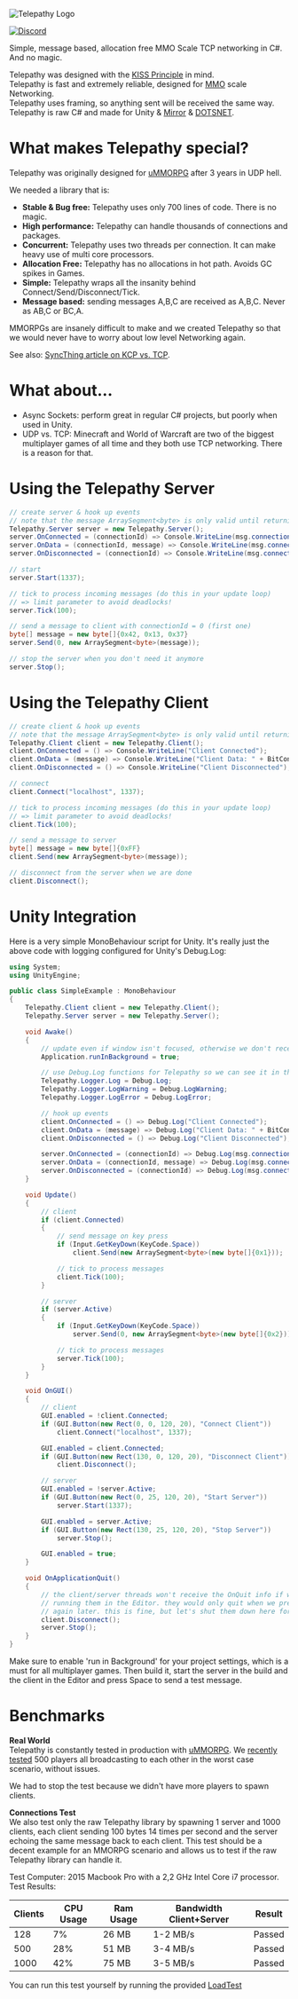 ![Telepathy Logo](https://i.imgur.com/2Dw1zx6.png)

[![Discord](https://img.shields.io/discord/343440455738064897.svg)](https://discordapp.com/invite/N9QVxbM)

Simple, message based, allocation free MMO Scale TCP networking in C#. And no magic.

Telepathy was designed with the [KISS Principle](https://en.wikipedia.org/wiki/KISS_principle) in mind.<br/>
Telepathy is fast and extremely reliable, designed for [MMO](https://www.assetstore.unity3d.com/#!/content/51212) scale Networking.<br/>
Telepathy uses framing, so anything sent will be received the same way.<br/>
Telepathy is raw C# and made for Unity & [Mirror](https://github.com/vis2k/Mirror) & [DOTSNET](https://u3d.as/YUi).<br/>

# What makes Telepathy special?
Telepathy was originally designed for [uMMORPG](https://assetstore.unity.com/packages/templates/systems/ummorpg-remastered-159401) after 3 years in UDP hell.

We needed a library that is:
* **Stable & Bug free:** Telepathy uses only 700 lines of code. There is no magic.
* **High performance:** Telepathy can handle thousands of connections and packages.
* **Concurrent:** Telepathy uses two threads per connection. It can make heavy use of multi core processors.
* **Allocation Free:** Telepathy has no allocations in hot path. Avoids GC spikes in Games.
* **Simple:** Telepathy wraps all the insanity behind Connect/Send/Disconnect/Tick.
* **Message based:** sending messages A,B,C are received as A,B,C. Never as AB,C or BC,A.

MMORPGs are insanely difficult to make and we created Telepathy so that we would never have to worry about low level Networking again.<br>

See also: [SyncThing article on KCP vs. TCP](https://forum.syncthing.net/t/connections-over-udp/9382).

# What about...
* Async Sockets: perform great in regular C# projects, but poorly when used in Unity.
* UDP vs. TCP: Minecraft and World of Warcraft are two of the biggest multiplayer games of all time and they both use TCP networking. There is a reason for that.

# Using the Telepathy Server
```C#
// create server & hook up events
// note that the message ArraySegment<byte> is only valid until returning (allocation free)
Telepathy.Server server = new Telepathy.Server();
server.OnConnected = (connectionId) => Console.WriteLine(msg.connectionId + " Connected");
server.OnData = (connectionId, message) => Console.WriteLine(msg.connectionId + " Data: " + BitConverter.ToString(message.Array, message.Offset, message.Count));
server.OnDisconnected = (connectionId) => Console.WriteLine(msg.connectionId + " Disconnected");

// start
server.Start(1337);

// tick to process incoming messages (do this in your update loop)
// => limit parameter to avoid deadlocks!
server.Tick(100);

// send a message to client with connectionId = 0 (first one)
byte[] message = new byte[]{0x42, 0x13, 0x37}
server.Send(0, new ArraySegment<byte>(message));

// stop the server when you don't need it anymore
server.Stop();
```

# Using the Telepathy Client
```C#
// create client & hook up events
// note that the message ArraySegment<byte> is only valid until returning (allocation free)
Telepathy.Client client = new Telepathy.Client();
client.OnConnected = () => Console.WriteLine("Client Connected");
client.OnData = (message) => Console.WriteLine("Client Data: " + BitConverter.ToString(message.Array, message.Offset, message.Count));
client.OnDisconnected = () => Console.WriteLine("Client Disconnected");

// connect
client.Connect("localhost", 1337);

// tick to process incoming messages (do this in your update loop)
// => limit parameter to avoid deadlocks!
client.Tick(100);

// send a message to server
byte[] message = new byte[]{0xFF}
client.Send(new ArraySegment<byte>(message));

// disconnect from the server when we are done
client.Disconnect();
```

# Unity Integration
Here is a very simple MonoBehaviour script for Unity. It's really just the above code with logging configured for Unity's Debug.Log:
```C#
using System;
using UnityEngine;

public class SimpleExample : MonoBehaviour
{
    Telepathy.Client client = new Telepathy.Client();
    Telepathy.Server server = new Telepathy.Server();

    void Awake()
    {
        // update even if window isn't focused, otherwise we don't receive.
        Application.runInBackground = true;

        // use Debug.Log functions for Telepathy so we can see it in the console
        Telepathy.Logger.Log = Debug.Log;
        Telepathy.Logger.LogWarning = Debug.LogWarning;
        Telepathy.Logger.LogError = Debug.LogError;

        // hook up events
        client.OnConnected = () => Debug.Log("Client Connected");
        client.OnData = (message) => Debug.Log("Client Data: " + BitConverter.ToString(message.Array, message.Offset, message.Count));
        client.OnDisconnected = () => Debug.Log("Client Disconnected");

        server.OnConnected = (connectionId) => Debug.Log(msg.connectionId + " Connected");
        server.OnData = (connectionId, message) => Debug.Log(msg.connectionId + " Data: " + BitConverter.ToString(message.Array, message.Offset, message.Count));
        server.OnDisconnected = (connectionId) => Debug.Log(msg.connectionId + " Disconnected");
    }

    void Update()
    {
        // client
        if (client.Connected)
        {
            // send message on key press
            if (Input.GetKeyDown(KeyCode.Space))
                client.Send(new ArraySegment<byte>(new byte[]{0x1}));

            // tick to process messages
            client.Tick(100);
        }

        // server
        if (server.Active)
        {
            if (Input.GetKeyDown(KeyCode.Space))
                server.Send(0, new ArraySegment<byte>(new byte[]{0x2}));

            // tick to process messages
            server.Tick(100);
        }
    }

    void OnGUI()
    {
        // client
        GUI.enabled = !client.Connected;
        if (GUI.Button(new Rect(0, 0, 120, 20), "Connect Client"))
            client.Connect("localhost", 1337);

        GUI.enabled = client.Connected;
        if (GUI.Button(new Rect(130, 0, 120, 20), "Disconnect Client"))
            client.Disconnect();

        // server
        GUI.enabled = !server.Active;
        if (GUI.Button(new Rect(0, 25, 120, 20), "Start Server"))
            server.Start(1337);

        GUI.enabled = server.Active;
        if (GUI.Button(new Rect(130, 25, 120, 20), "Stop Server"))
            server.Stop();

        GUI.enabled = true;
    }

    void OnApplicationQuit()
    {
        // the client/server threads won't receive the OnQuit info if we are
        // running them in the Editor. they would only quit when we press Play
        // again later. this is fine, but let's shut them down here for consistency
        client.Disconnect();
        server.Stop();
    }
}
```
Make sure to enable 'run in Background' for your project settings, which is a must for all multiplayer games.
Then build it, start the server in the build and the client in the Editor and press Space to send a test message.

# Benchmarks
**Real World**<br/>
Telepathy is constantly tested in production with [uMMORPG](https://www.assetstore.unity3d.com/#!/content/51212).
We [recently tested](https://youtu.be/mDCNff1S9ZU) 500 players all broadcasting to each other in the worst case scenario, without issues.

We had to stop the test because we didn't have more players to spawn clients.<br/>

**Connections Test**<br/>
We also test only the raw Telepathy library by spawning 1 server and 1000 clients, each client sending 100 bytes 14 times per second and the server echoing the same message back to each client. This test should be a decent example for an MMORPG scenario and allows us to test if the raw Telepathy library can handle it.

Test Computer: 2015 Macbook Pro with a 2,2 GHz Intel Core i7 processor.<br/>
Test Results:<br/>

| Clients | CPU Usage | Ram Usage | Bandwidth Client+Server  | Result |
| ------- | ----------| --------- | ------------------------ | ------ |
|   128   |        7% |     26 MB |         1-2 MB/s         | Passed |
|   500   |       28% |     51 MB |         3-4 MB/s         | Passed |
|  1000   |       42% |     75 MB |         3-5 MB/s         | Passed |

You can run this test yourself by running the provided [LoadTest](LoadTest)
